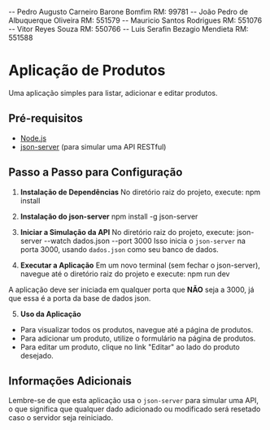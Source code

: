 -- Pedro Augusto Carneiro Barone Bomfim RM: 99781
-- João Pedro de Albuquerque Oliveira RM: 551579
-- Mauricio Santos Rodrigues RM: 551076
-- Vitor Reyes Souza RM: 550766 
-- Luis Serafin Bezagio Mendieta RM: 551588


# Aplicação de Produtos

Uma aplicação simples para listar, adicionar e editar produtos.

## Pré-requisitos

- [Node.js](https://nodejs.org/en/)
- [json-server](https://www.npmjs.com/package/json-server) (para simular uma API RESTful)

## Passo a Passo para Configuração

1. **Instalação de Dependências**
   No diretório raiz do projeto, execute:
npm install

2. **Instalação do json-server**
npm install -g json-server

3. **Iniciar a Simulação da API**
No diretório raiz do projeto, execute:
json-server --watch dados.json --port 3000
Isso inicia o `json-server` na porta 3000, usando `dados.json` como seu banco de dados.

4. **Executar a Aplicação**
Em um novo terminal (sem fechar o json-server), navegue até o diretório raiz do projeto e execute:
npm run dev

A aplicação deve ser iniciada em qualquer porta que **NÃO** seja a 3000, já que essa é a porta da base de dados json.

5. **Uso da Aplicação**
- Para visualizar todos os produtos, navegue até a página de produtos.
- Para adicionar um produto, utilize o formulário na página de produtos.
- Para editar um produto, clique no link "Editar" ao lado do produto desejado.

## Informações Adicionais

Lembre-se de que esta aplicação usa o `json-server` para simular uma API, o que significa que qualquer dado adicionado ou modificado será resetado caso o servidor seja reiniciado.
